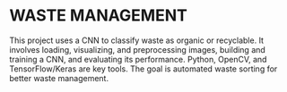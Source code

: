 # WASTE MANAGEMENT
This project uses a CNN to classify waste as organic or recyclable. It involves loading, visualizing, and preprocessing images, building and training a CNN, and evaluating its performance. Python, OpenCV, and TensorFlow/Keras are key tools. The goal is automated waste sorting for better waste management.
